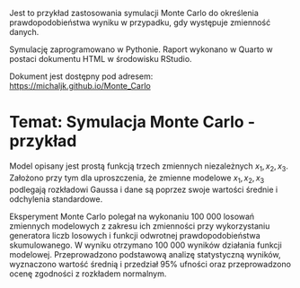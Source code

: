 Jest to przykład zastosowania symulacji Monte Carlo do określenia prawdopodobieństwa wyniku w przypadku, gdy występuje zmienność danych.  

Symulację zaprogramowano w Pythonie. Raport wykonano w Quarto w postaci dokumentu HTML w środowisku RStudio.

Dokument jest dostępny pod adresem: https://michaljk.github.io/Monte_Carlo

# Temat: Symulacja Monte Carlo - przykład
Model opisany jest prostą funkcją trzech zmiennych niezależnych $x_1, x_2, x_3$. Założono przy tym dla uproszczenia, że zmienne modelowe $x_1, x_2, x_3$ podlegają rozkładowi Gaussa i dane są poprzez swoje wartości średnie i odchylenia standardowe.

Eksperyment Monte Carlo polegał na wykonaniu 100 000 losowań zmiennych modelowych z zakresu ich zmienności przy wykorzystaniu generatora liczb losowych i funkcji odwrotnej prawdopodobieństwa skumulowanego. W wyniku otrzymano 100 000 wyników działania funkcji modelowej. Przeprowadzono podstawową analizę statystyczną wyników, wyznaczono wartość średnią i przedział 95% ufności oraz przeprowadzono ocenę zgodności z rozkładem normalnym. 
